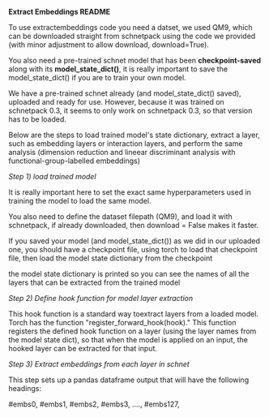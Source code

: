 **Extract Embeddings README**


To use extractembeddings code you need a datset, we used QM9, which can be downloaded straight from schnetpack using the code we provided (with minor adjustment to allow download, download=True).

You also need a pre-trained schnet model that has been **checkpoint-saved** along with its **model_state_dict()**, it is really important to save the model_state_dict() if you are to train your own model. 

We have a pre-trained schnet already (and model_state_dict() saved), uploaded and ready for use. However, because it was trained on schnetpack 0.3, it seems to only work on schnetpack 0.3, so that version has to be loaded.

Below are the steps to load trained model's state dictionary, extract a layer, such as embedding layers or interaction layers, and perform the same analysis (dimension reduction and lineear discriminant analysis with functional-group-labelled embeddings)

_Step 1) load trained model_

It is really important here to set the exact same hyperparameters used in training the model to load the same model.

You also need to define the dataset filepath (QM9), and load it with schnetpack, if already downloaded, then download = False makes it faster. 

If you saved your model (and model_state_dict()) as we did in our uploaded one, you should have a checkpoint file, using torch to load that checkpoint file, then
load the model state dictionary from the checkpoint

the model state dictionary is printed so you can see the names of all the layers that can be extracted from the trained model 

_Step 2) Define hook function for model layer extraction_

This hook function is a standard way toextract layers from a loaded model. Torch 
has the function "register_forward_hook(hook)." This function registers the defined hook function on a layer (using the layer names from the model state dict), 
so that when the model is applied on an input, the hooked layer can be extracted for that input. 

_Step 3) Extract embeddings from each layer in schnet_

This step sets up a pandas dataframe output that will have the following headings:

#embs0, #embs1, #embs2, #embs3, ...., #embs127,  





